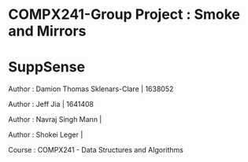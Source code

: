 # COMPX241-Group Project : Smoke and Mirrors
# SuppSense

<p> Author : Damion Thomas Sklenars-Clare | 1638052 </p>
<p> Author : Jeff Jia | 1641408</p>
<p> Author : Navraj Singh Mann | </p>
<p> Author : Shokei Leger | </p>

<p> Course : COMPX241 - Data Structures and Algorithms </p>
